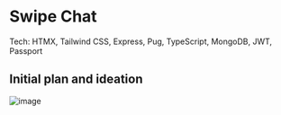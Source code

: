 # Swipe Chat

Tech: HTMX, Tailwind CSS, Express, Pug, TypeScript, MongoDB, JWT, Passport

## Initial plan and ideation

![image](https://github.com/nibsuoogee/swipe-chat/assets/37696410/1a36d789-68d0-4c95-9f42-7466d1ac25f7)
